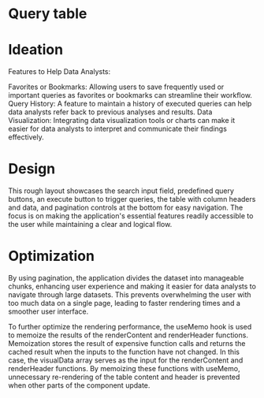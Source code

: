 # Query table

# Ideation 

Features to Help Data Analysts:

Favorites or Bookmarks: Allowing users to save frequently used or important queries as favorites or bookmarks can streamline their workflow.
Query History: A feature to maintain a history of executed queries can help data analysts refer back to previous analyses and results.
Data Visualization: Integrating data visualization tools or charts can make it easier for data analysts to interpret and communicate their findings effectively.

# Design
This rough layout showcases the search input field, predefined query buttons, an execute button to trigger queries, the table with column headers and data, and pagination controls at the bottom for easy navigation. The focus is on making the application's essential features readily accessible to the user while maintaining a clear and logical flow.


# Optimization 

By using pagination, the application divides the dataset into manageable chunks, enhancing user experience and making it easier for data analysts to navigate through large datasets. This prevents overwhelming the user with too much data on a single page, leading to faster rendering times and a smoother user interface.

To further optimize the rendering performance, the useMemo hook is used to memoize the results of the renderContent and renderHeader functions. Memoization stores the result of expensive function calls and returns the cached result when the inputs to the function have not changed. In this case, the visualData array serves as the input for the renderContent and renderHeader functions. By memoizing these functions with useMemo, unnecessary re-rendering of the table content and header is prevented when other parts of the component update.

